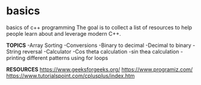 # basics
basics of c++ programming
The goal is to collect a list of resources to help people learn about and leverage modern C++.

**TOPICS**
-Array Sorting
-Conversions
-Binary to decimal
-Decimal to binary
-String reversal
-Calculator
-Cos theta calculation
-sin thea calculation
-printing different patterns using for loops

**RESOURCES**
https://www.geeksforgeeks.org/
https://www.programiz.com/
https://www.tutorialspoint.com/cplusplus/index.htm

